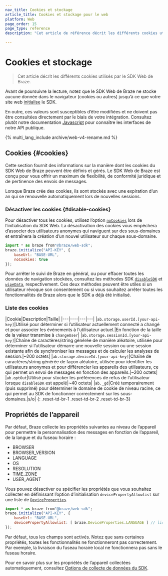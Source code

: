 ```yaml
---
nav_title: Cookies et stockage
article_title: Cookies et stockage pour le web
platform: Web
page_order: 15
page_type: reference
description: "Cet article de référence décrit les différents cookies utilisés par le SDK Web de Braze."

---
```


# Cookies et stockage

> Cet article décrit les différents cookies utilisés par le SDK Web de Braze.

Avant de poursuivre la lecture, notez que le SDK Web de Braze ne stocke aucune donnée dans le navigateur (cookies ou autres) jusqu’à ce que votre site web [initialise][5] le SDK.

En outre, ces valeurs sont susceptibles d’être modifiées et ne doivent pas être consultées directement par le biais de votre intégration. Consultez plutôt notre documentation [Javascript][1] pour connaître les interfaces de notre API publique.

{% multi_lang_include archive/web-v4-rename.md %}

## Cookies {#cookies}

Cette section fournit des informations sur la manière dont les cookies du SDK Web de Braze peuvent être définis et gérés. Le SDK Web de Braze est conçu pour vous offrir un maximum de flexibilité, de conformité juridique et de pertinence des envois de messages.

Lorsque Braze crée des cookies, ils sont stockés avec une expiration d’un an qui se renouvelle automatiquement lors de nouvelles sessions.

### Désactiver les cookies {#disable-cookies}

Pour désactiver tous les cookies, utilisez l’option [`noCookies`][6] lors de l’initialisation du SDK Web. 
La désactivation des cookies vous empêchera d’associer des utilisateurs anonymes qui naviguent sur des sous-domaines et entraînera la création d’un nouvel utilisateur sur chaque sous-domaine.

```javascript
import * as braze from"@braze/web-sdk";
braze.initialize("API-KEY", {
    baseUrl: "BASE-URL",
    noCookies: true
});
```

Pour arrêter le suivi de Braze en général, ou pour effacer toutes les données de navigation stockées, consultez les méthodes SDK [`disableSDK`][3] et [`wipeData`][4], respectivement. Ces deux méthodes peuvent être utiles si un utilisateur révoque son consentement ou si vous souhaitez arrêter toutes les fonctionnalités de Braze alors que le SDK a déjà été initialisé.

### Liste des cookies

|Cookie|Description|Taille|
|---|----|---|---|
|`ab.storage.userId.[your-api-key]`|Utilisé pour déterminer si l’utilisateur actuellement connecté a changé et pour associer les événements à l’utilisateur actuel.|En fonction de la taille de la valeur transmise à `changeUser`|
|`ab.storage.sessionId.[your-api-key]`|Chaîne de caractères/string générée de manière aléatoire, utilisée pour déterminer si l’utilisateur démarre une nouvelle session ou une session existante afin de synchroniser les messages et de calculer les analyses de session.|~200 octets|
|`ab.storage.deviceId.[your-api-key]`|Chaîne de caractères/string générée de façon aléatoire, utilisée pour identifier les utilisateurs anonymes et pour différencier les appareils des utilisateurs, ce qui permet un envoi de messages en fonction des appareils.|~200 octets|
|`ab.optOut`|Utilisé pour stocker les préférences de refus de l’utilisateur lorsque `disableSDK` est appelé|~40 octets|
|`ab._gd`|Créé temporairement (puis supprimé) pour déterminer le domaine de cookie de niveau racine, ce qui permet au SDK de fonctionner correctement sur les sous-domaines.|s/o|
{: .reset-td-br-1 .reset-td-br-2 .reset-td-br-3}

## Propriétés de l’appareil

Par défaut, Braze collecte les propriétés suivantes au niveau de l’appareil pour permettre la personnalisation des messages en fonction de l’appareil, de la langue et du fuseau horaire :

* BROWSER
* BROWSER_VERSION
* LANGUAGE
* OS
* RESOLUTION
* TIME_ZONE
* USER_AGENT

Vous pouvez désactiver ou spécifier les propriétés que vous souhaitez collecter en définissant l’option d’initialisation `devicePropertyAllowlist` sur une liste de [`DeviceProperties`][2]. 

```javascript
import * as braze from"@braze/web-sdk";
braze.initialize("API-KEY", {
    baseUrl: "BASE-URL",
    devicePropertyAllowlist: [ braze.DeviceProperties.LANGUAGE ] // list of `DeviceProperties` you want to collect
});
```

Par défaut, tous les champs sont activés. Notez que sans certaines propriétés, toutes les fonctionnalités ne fonctionneront pas correctement. Par exemple, la livraison du fuseau horaire local ne fonctionnera pas sans le fuseau horaire.

Pour en savoir plus sur les propriétés de l’appareil collectées automatiquement, consultez [Options de collecte de données du SDK]({{site.baseurl}}/user_guide/data_and_analytics/user_data_collection/sdk_data_collection/). 


[1]: https://js.appboycdn.com/web-sdk/latest/doc/modules/braze.html
[2]: https://js.appboycdn.com/web-sdk/latest/doc/classes/braze.deviceproperties.html
[3]: https://js.appboycdn.com/web-sdk/latest/doc/modules/braze.html#disableSDK
[4]: https://js.appboycdn.com/web-sdk/latest/doc/modules/braze.html#wipedata
[5]: https://js.appboycdn.com/web-sdk/latest/doc/modules/braze.html#initialize
[6]: https://js.appboycdn.com/web-sdk/latest/doc/modules/braze.html#initializationoptions
